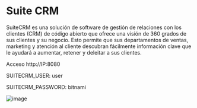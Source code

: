 # Suite CRM 
SuiteCRM es una solución de software de gestión de relaciones con los clientes (CRM) de código abierto que ofrece una visión de 360 ​​grados de sus clientes y su negocio. Esto permite que sus departamentos de ventas, marketing y atención al cliente descubran fácilmente información clave que le ayudará a aumentar, retener y deleitar a sus clientes.


Acceso http://IP:8080

SUITECRM_USER: user

SUITECRM_PASSWORD: bitnami

![image](https://github.com/user-attachments/assets/381ada53-ddf6-43eb-9ac8-574f8f650760)

